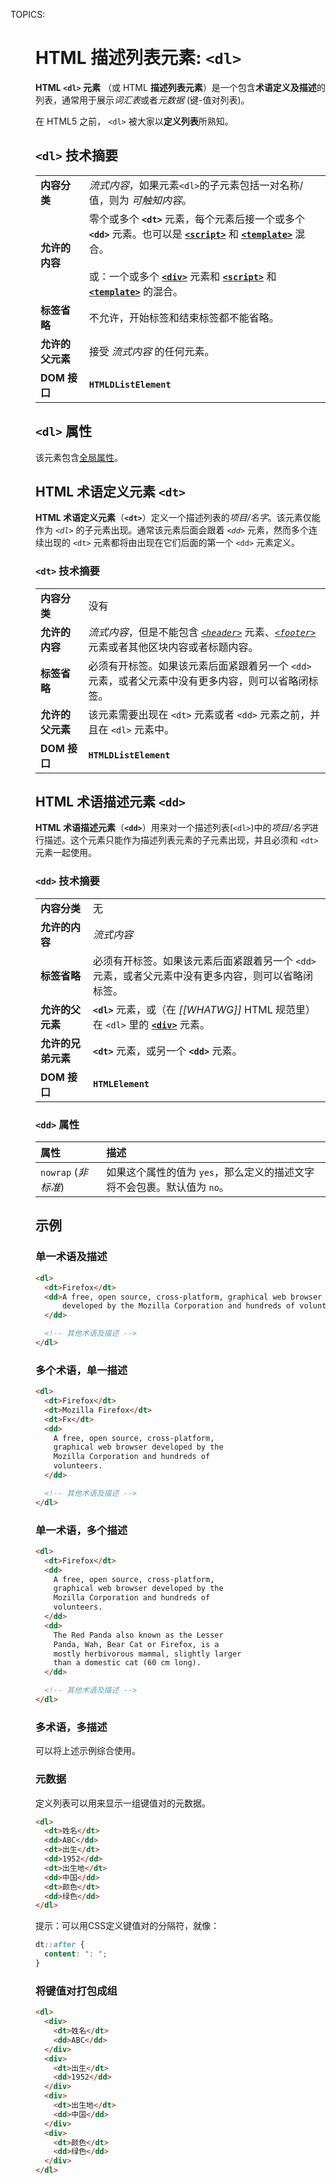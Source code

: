 TOPICS: <dl>
        <dt>
        <dd>

# HTML 描述列表元素: `<dl>`

**HTML `<dl>` 元素** （或 HTML **描述列表元素**）是一个包含**术语定义及描述**的列表，通常用于展示*词汇表*或者*元数据* (键-值对列表)。

在 HTML5 之前， `<dl>` 被大家以**定义列表**所熟知。

## `<dl>` 技术摘要

|  |  |
| :-- | :-- |
| **内容分类** | *流式内容*，如果元素`<dl>`的子元素包括一对名称/值，则为 *可触知内容*。|
| **允许的内容** | 零个或多个 **`<dt>`** 元素，每个元素后接一个或多个 **`<dd>`** 元素。也可以是 **[`<script>`](/zh-hans/webfrontend/<script>)** 和 **[`<template>`](/zh-hans/webfrontend/<template>)** 混合。<br><br>或：一个或多个 **[`<div>`](/zh-hans/webfrontend/<div>)** 元素和 **[`<script>`](/zh-hans/webfrontend/<script>)** 和 **[`<template>`](/zh-hans/webfrontend/<template>)** 的混合。 |
| **标签省略** | 不允许，开始标签和结束标签都不能省略。|
| **允许的父元素** | 接受 *流式内容* 的任何元素。 |
| **DOM 接口** | **`HTMLDListElement`** |

## `<dl>` 属性

该元素包含[全局属性](/zh-hans/webfrontend/HTML_Global_Attributes)。

## HTML 术语定义元素 `<dt>`

**HTML 术语定义元素**（**`<dt>`**）定义一个描述列表的*项目/名字*。该元素仅能作为 *`<dl>`* 的子元素出现。通常该元素后面会跟着
*`<dd>`* 元素，然而多个连续出现的 `<dt>` 元素都将由出现在它们后面的第一个 `<dd>` 元素定义。

### `<dt>` 技术摘要

|  |  |
| :-- | :-- |
| **内容分类** | 没有 |
| **允许的内容** | *流式内容*，但是不能包含 *[`<header>`](/zh-hans/webfrontend/<header>)* 元素、*[`<footer>`](/zh-hans/webfrontend/<footer>)* 元素或者其他区块内容或者标题内容。|
| **标签省略** | 必须有开标签。如果该元素后面紧跟着另一个 `<dd>` 元素，或者父元素中没有更多内容，则可以省略闭标签。|
| **允许的父元素** | 该元素需要出现在 `<dt>` 元素或者 `<dd>` 元素之前，并且在 `<dl>` 元素中。|
| **DOM 接口** | **`HTMLDListElement`** |

## HTML 术语描述元素 `<dd>`

**HTML 术语描述元素**（**`<dd>`**）用来对一个描述列表(`<dl>`)中的*项目/名字*进行描述。这个元素只能作为描述列表元素的子元素出现，并且必须和 `<dt>` 元素一起使用。

### `<dd>` 技术摘要

|  |  |
| :-- | :-- |
| **内容分类** | 无 |
| **允许的内容** | *流式内容* |
| **标签省略** | 必须有开标签。如果该元素后面紧跟着另一个 `<dd>` 元素，或者父元素中没有更多内容，则可以省略闭标签。|
| **允许的父元素** | **`<dl>`** 元素，或（在 *[[WHATWG]]* HTML 规范里）在 `<dl>` 里的 **[`<div>`](/zh-hans/webfrontend/<div>)** 元素。|
| **允许的兄弟元素** | **`<dt>`** 元素，或另一个 **`<dd>`** 元素。|
| **DOM 接口** | **`HTMLElement`** |

### `<dd>` 属性

| 属性 | 描述 |
| :-- | :-- |
| `nowrap` (*非标准*) | 如果这个属性的值为 `yes`，那么定义的描述文字将不会包裹。默认值为 `no`。 |

## 示例

### 单一术语及描述

```html
<dl>
  <dt>Firefox</dt>
  <dd>A free, open source, cross-platform, graphical web browser
      developed by the Mozilla Corporation and hundreds of volunteers.
  </dd>

  <!-- 其他术语及描述 -->
</dl>
```

### 多个术语，单一描述

```html
<dl>
  <dt>Firefox</dt>
  <dt>Mozilla Firefox</dt>
  <dt>Fx</dt>
  <dd>
    A free, open source, cross-platform,
    graphical web browser developed by the
    Mozilla Corporation and hundreds of
    volunteers.
  </dd>

  <!-- 其他术语及描述 -->
</dl>
```

### 单一术语，多个描述

```html
<dl>
  <dt>Firefox</dt>
  <dd>
    A free, open source, cross-platform,
    graphical web browser developed by the
    Mozilla Corporation and hundreds of
    volunteers.
  </dd>
  <dd>
    The Red Panda also known as the Lesser
    Panda, Wah, Bear Cat or Firefox, is a
    mostly herbivorous mammal, slightly larger
    than a domestic cat (60 cm long).
  </dd>

  <!-- 其他术语及描述 -->
</dl>
```

### 多术语，多描述

可以将上述示例综合使用。

### 元数据

定义列表可以用来显示一组键值对的元数据。

```html
<dl>
  <dt>姓名</dt>
  <dd>ABC</dd>
  <dt>出生</dt>
  <dd>1952</dd>
  <dt>出生地</dt>
  <dd>中国</dd>
  <dt>颜色</dt>
  <dd>绿色</dd>
</dl>
```

提示：可以用CSS定义键值对的分隔符，就像：

```css
dt::after {
  content: ": ";
}
```

### 将键值对打包成组

```html
<dl>
  <div>
    <dt>姓名</dt>
    <dd>ABC</dd>
  </div>
  <div>
    <dt>出生</dt>
    <dd>1952</dd>
  </div>
  <div>
    <dt>出生地</dt>
    <dd>中国</dd>
  </div>
  <div>
    <dt>颜色</dt>
    <dd>绿色</dd>
  </div>
</dl>
```
